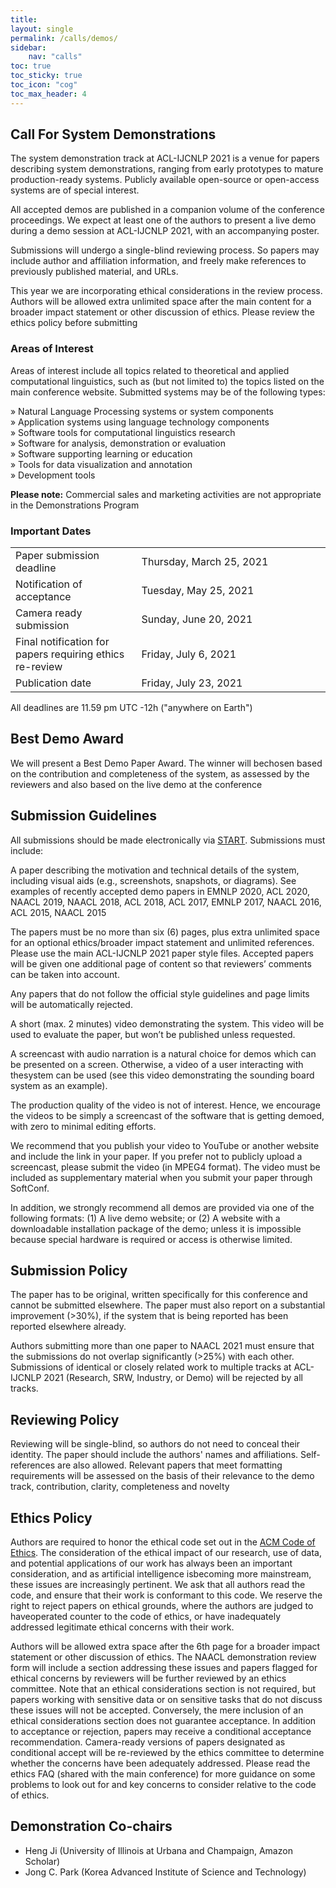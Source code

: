 ```yaml
---
title: 
layout: single
permalink: /calls/demos/
sidebar: 
    nav: "calls"
toc: true
toc_sticky: true
toc_icon: "cog"
toc_max_header: 4
---
```


##  Call For System Demonstrations

The system demonstration track at ACL-IJCNLP 2021 is a venue for papers describing system demonstrations, ranging from early prototypes to mature production-ready systems. Publicly available open-source or open-access systems are of special interest.

All accepted demos are published in a companion volume of the conference proceedings. We expect at least one of the authors to present a live demo during a demo session at ACL-IJCNLP  2021, with an accompanying poster.

Submissions will undergo a single-blind reviewing process. So papers may include author and affiliation information, and freely make references to previously published material, and URLs.

This year we are incorporating ethical considerations in the review process. Authors will be allowed extra unlimited space after the main content for a broader impact statement or other discussion of ethics. Please review the ethics policy before submitting


### Areas of Interest 

Areas of interest include all topics related to theoretical and applied computational linguistics, such as (but not limited to) the topics listed on the main conference website. Submitted systems may be of the following types:

» Natural Language Processing systems or system components<br>
» Application systems using language technology components<br>
» Software tools for computational linguistics research<br>
» Software for analysis, demonstration or evaluation<br>
» Software supporting learning or education<br>
» Tools for data visualization and annotation<br>
» Development tools<br>

**Please note:** Commercial sales and marketing activities are not appropriate in the Demonstrations Program

### Important Dates

<table style="width: 100%">
    <tbody>
        <tr>
            <td style="width: 40%;">Paper submission deadline</td>
            <td style="width: 60%;">Thursday, March 25, 2021</td>
        </tr>
        <tr>
            <td style="width: 40%;">Notification of acceptance</td>
            <td style="width: 60%;">Tuesday, May 25, 2021</td>
        </tr>
        <tr>
            <td style="width: 40%;">Camera ready submission</td>
            <td style="width: 60%;">Sunday, June 20, 2021</td>
        </tr>
        <tr>
            <td style="width: 40%;">Final notification for papers requiring ethics re-review</td>
            <td style="width: 60%;">Friday, July 6, 2021</td>
        </tr>
        <tr>
            <td style="width: 40%;">Publication date</td>
            <td style="width: 60%;">Friday, July 23, 2021</td>
        </tr>
</tbody>
</table>
All deadlines are 11.59 pm UTC -12h ("anywhere on Earth")

## Best Demo Award

We will present a Best Demo Paper Award. The winner will bechosen based on the contribution and completeness of the system, as assessed by the reviewers and also based on the live demo at the conference

## Submission Guidelines

All submissions should be made electronically via [START](https://www.softconf.com/acl2021/demos/). Submissions must include:

A paper describing the motivation and technical details of the system, including visual aids (e.g., screenshots, snapshots, or diagrams). See examples of recently accepted demo papers in EMNLP 2020, ACL 2020, NAACL 2019, NAACL 2018, ACL 2018, ACL 2017, EMNLP 2017, NAACL 2016, ACL 2015, NAACL 2015

The papers must be no more than six (6) pages, plus extra unlimited space for an optional ethics/broader impact statement and unlimited references. Please use the main ACL-IJCNLP 2021 paper style files. Accepted papers will be given one additional page of content so that reviewers’ comments can be taken into account.

Any papers that do not follow the official style guidelines and page limits will be automatically rejected.

A short (max. 2 minutes) video demonstrating the system. This video will be used to evaluate the paper, but won’t be published unless requested.

A screencast with audio narration is a natural choice for demos which can be presented on a screen. Otherwise, a video of a user interacting with thesystem can be used (see this video demonstrating the sounding board system as an example).

The production quality of the video is not of interest. Hence, we encourage the videos to be simply a screencast of the software that is getting demoed, with zero to minimal editing efforts.

We recommend that you publish your video to YouTube or another website and include the link in your paper. If you prefer not to publicly upload a screencast, please submit the video (in MPEG4 format). The video must be included as supplementary material when you submit your paper through SoftConf.

In addition, we strongly recommend all demos are provided via one of the following formats: (1) A live demo website; or (2) A website with a downloadable installation package of the demo; unless it is impossible because special hardware is required or access is otherwise limited.

## Submission Policy

The paper has to be original, written specifically for this conference and cannot be submitted elsewhere. The paper must also report on a substantial improvement (>30%), if the system that is being reported has been reported elsewhere already.

Authors submitting more than one paper to NAACL 2021 must ensure that the submissions do not overlap significantly (>25%) with each other. Submissions of identical or closely related work to multiple tracks at ACL-IJCNLP 2021 (Research, SRW, Industry, or Demo) will be rejected by all tracks.

## Reviewing Policy

Reviewing will be single-blind, so authors do not need to conceal their identity. The paper should include the authors' names and affiliations. Self-references are also allowed. Relevant papers that meet formatting requirements will be assessed on the basis of their relevance to the demo track, contribution, clarity, completeness and novelty


## Ethics Policy

Authors are required to honor the ethical code set out in the [ACM Code of Ethics](https://www.acm.org/code-of-ethics). The consideration of the ethical impact of our research, use of data, and potential applications of our work has always been an important consideration, and as artificial intelligence isbecoming more mainstream, these issues are increasingly pertinent. We ask that all authors read the code, and ensure that their work is conformant to this code. We reserve the right to reject papers on ethical grounds, where the authors are judged to haveoperated counter to the code of ethics, or have inadequately addressed legitimate ethical concerns with their work.

Authors will be allowed extra space after the 6th page for a broader impact statement or other discussion of ethics. The NAACL demonstration review form will include a section addressing these issues and papers flagged for ethical concerns by reviewers will be further reviewed by an ethics committee. Note that an ethical considerations section is not required, but papers working with sensitive data or on sensitive tasks that do not discuss these issues will not be accepted. Conversely, the mere inclusion of an ethical considerations section does not guarantee acceptance. In addition to acceptance or rejection, papers may receive a conditional acceptance recommendation. Camera-ready versions of papers designated as conditional accept will be re-reviewed by the ethics committee to determine whether the concerns have been adequately addressed. Please read the ethics FAQ (shared with the main conference) for more guidance on some problems to look out for and key concerns to consider relative to the code of ethics.

## Demonstration Co-chairs

- Heng Ji (University of Illinois at Urbana and Champaign, Amazon Scholar)
- Jong C. Park (Korea Advanced Institute of Science and Technology)
